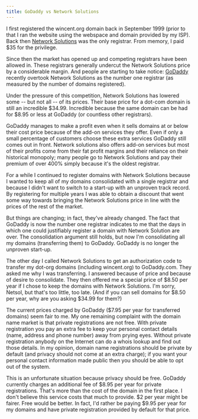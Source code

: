 ```yaml
---
title: GoDaddy vs Network Solutions
---
```


I first registered the wincent.org domain back in September 1999 (prior to that I ran the website using the webspace and domain provided by my ISP). Back then [Network Solutions](http://netsol.com/) was the only registrar. From memory, I paid $35 for the privilege.

Since then the market has opened up and competing registrars have been allowed in. These registrars generally undercut the Network Solutions price by a considerable margin. And people are starting to take notice: [GoDaddy](http://godaddy.com/) recently overtook Network Solutions as the number one registrar (as measured by the number of domains registered).

Under the pressure of this competition, Network Solutions has lowered some -- but not all -- of its prices. Their base price for a dot-com domain is still an incredible $34.99. Incredible because the same domain can be had for $8.95 or less at GoDaddy (or countless other registrars).

GoDaddy manages to make a profit even when it sells domains at or below their cost price because of the add-on services they offer. Even if only a small percentage of customers choose these extra services GoDaddy still comes out in front. Network solutions also offers add-on services but most of their profits come from their fat profit margins and their reliance on their historical monopoly; many people go to Network Solutions and pay their premium of over 400% simply because it's the oldest registrar.

For a while I continued to register domains with Network Solutions because I wanted to keep all of my domains consolidated with a single registrar and because I didn't want to switch to a start-up with an unproven track record. By registering for multiple years I was able to obtain a discount that went some way towards bringing the Network Solutions price in line with the prices of the rest of the market.

But things are changing; in fact, they've already changed. The fact that GoDaddy is now the number one registrar indicates to me that the days in which one could justifiably register a domain with Network Solution are over. The consolidation argument still holds, but now I'm consolidating all my domains (transferring them) to GoDaddy. GoDaddy is no longer the unproven start-up.

The other day I called Network Solutions to get an authorization code to transfer my dot-org domains (including wincent.org) to GoDaddy.com. They asked me why I was transferring. I answered because of price and because of desire to consolidate. They then offered me a special price of $8.50 per year if I chose to keep the domains with Network Solutions. I'm sorry, Netsol, but that's too little, too late. (And if you can sell domains for $8.50 per year, why are you asking $34.99 for them?)

The current prices charged by GoDaddy ($7.95 per year for transferred domains) seem fair to me. My one remaining complaint with the domain name market is that private registrations are not free. With private registration you pay an extra fee to keep your personal contact details (name, address and phone number) away from prying eyes. Without private registration anybody on the Internet can do a whois lookup and find out those details. In my opinion, domain name registrations should be private by default (and privacy should not come at an extra charge); if you want your personal contact information made public then you should be able to opt out of the system.

This is an unfortunate situation because privacy should be free. GoDaddy currently charges an additional fee of $8.95 per year for private registrations. That's more than the cost of the domain in the first place. I don't believe this service costs that much to provide. $2 per year might be fairer. Free would be better. In fact, I'd rather be paying $9.95 per year for my domains and have private registration provided by default for that price.
